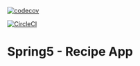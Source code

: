 [![codecov](https://codecov.io/gh/weat0212/recipe-app-spring5/branch/main/graph/badge.svg?token=WKVH6R1DLB)](https://codecov.io/gh/weat0212/recipe-app-spring5)

[![CircleCI](https://circleci.com/gh/weat0212/recipe-app-spring5.svg?style=svg)](https://circleci.com/gh/weat0212/recipe-app-spring5)

# Spring5 - Recipe App
